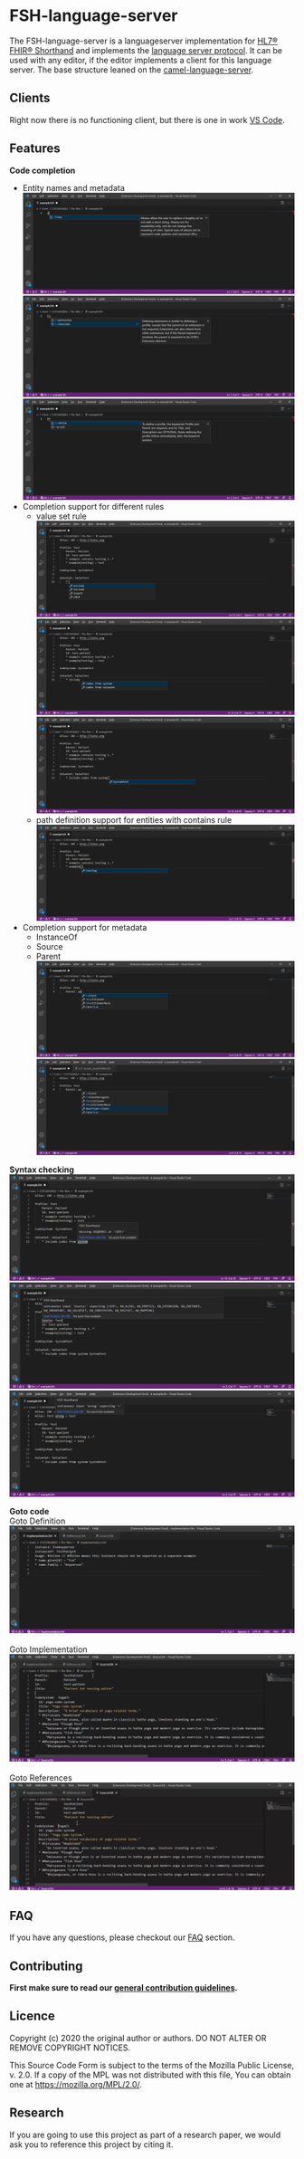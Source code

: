 # FSH-language-server

The FSH-language-server is a languageserver implementation for 
[HL7® FHIR® Shorthand](http://hl7.org/fhir/uv/shorthand/STU1/) 
and implements the [language server protocol](https://microsoft.github.io/language-server-protocol/).
It can be used with any editor, if the editor implements a client for this language server. The base structure leaned on the [camel-language-server](https://github.com/camel-tooling/camel-language-server/tree/master).

## Clients
Right now there is no functioning client, but there is one in work [VS Code](https://github.com/FHOOEAIST/Itamae).

## Features

**Code completion**
* Entity names and metadata
![Completion for alias](./images/aliasCompletion.png "Completion for alias")
![Completion for extension](./images/extensionCompletion.png "Completion for extension")
![Completion for profile](./images/profileCompletion.png "Completion for profile")
* Completion support for different rules
    * value set rule
      ![Completion for valueSet rule beginning](./images/vsRuleCompletion1.png "Completion for valueSet rule beginning")
      ![Completion for valueSet rule including](./images/vsRuleCompletion2.png "Completion for valueSet rule including")
      ![Completion for valueSet rule including system](./images/vsRuleCompletion3.png "Completion for valueSet rule including system")
    * path definition support for entities with contains rule
      ![Completion with contains rule](./images/sdRuleCompletionWithContainsRule.png "Completion with contains rule")
* Completion support for metadata
    * InstanceOf
    * Source
    * Parent
      ![Completion for parent default possibilities](./images/parentCompletion.png "Completion for parent default possibilities")
      ![Completion for parent with other file](./images/parentCompletionWithOtherFile.png "Completion for parent with other file")


**Syntax checking**
![Syntax checking with unexpected end of file](./images/syntaxCheckingEOF.png "Syntax checking with unexpected end of file")
![Syntax checking with wrong metadata](./images/syntaxCheckingWrongMetadata.png "Syntax checking with wrong metadata")
![Syntax checking with wrong expected token](./images/syntaxCheckingWrongToken.png "Syntax checking with wrong expected token")


**Goto code** \
Goto Definition
![Goto Definition](./images/goToDefinition.gif "Goto Definition") \
\
Goto Implementation
![Goto Implementation](./images/goToImplementation.gif "Goto Implementation")\
\
Goto References
![Goto References](./images/goToReferences.gif "Goto References")

## FAQ

If you have any questions, please checkout our [FAQ](https://fhooeaist.github.io/seshat/faq.html) section.

## Contributing

**First make sure to read our [general contribution guidelines](https://fhooeaist.github.io/CONTRIBUTING.html).**
   
## Licence

Copyright (c) 2020 the original author or authors.
DO NOT ALTER OR REMOVE COPYRIGHT NOTICES.

This Source Code Form is subject to the terms of the Mozilla Public
License, v. 2.0. If a copy of the MPL was not distributed with this
file, You can obtain one at https://mozilla.org/MPL/2.0/.

## Research

If you are going to use this project as part of a research paper, we would ask you to reference this project by citing
it. 

<TODO zenodo doi>
